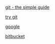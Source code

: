[git - the simple guide](http://rogerdudler.github.com/git-guide/)

[try git](http://try.github.com)

[google](https://www.google.es/)

[bitbucket](http://bitbucket.org)
